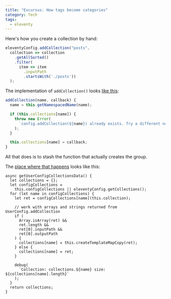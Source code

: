 ```yaml
---
title: "Excursus: How tags become categories"
category: Tech
tags:
  - eleventy
---
```


Here's how you create a collection
by hand:

```js
eleventyConfig.addCollection("posts",
  collection => collection
    .getAllSorted()
    .filter(
      item => item
        .inputPath
        .startsWith('./posts'))
  );
```

The implementation of `addCollection()` looks
[like this][addCollection]:

```js
addCollection(name, callback) {
  name = this.getNamespacedName(name);

  if (this.collections[name]) {
    throw new Error(
      `config.addCollection(${name}) already exists. Try a different name for your collection.`
    );
  }

  this.collections[name] = callback;
}
```


All that does is
to stash the function
that actually creates the group.


The [place where that happens](https://github.com/11ty/eleventy/blob/master/src/TemplateMap.js#L167-L191)
looks like this:

``` js/5
async getUserConfigCollectionsData() {
  let collections = {};
  let configCollections =
    this.configCollections || eleventyConfig.getCollections();
  for (let name in configCollections) {
    let ret = configCollections[name](this.collection);

    // work with arrays and strings returned from UserConfig.addCollection
    if (
      Array.isArray(ret) &&
      ret.length &&
      ret[0].inputPath &&
      ret[0].outputPath
    ) {
      collections[name] = this.createTemplateMapCopy(ret);
    } else {
      collections[name] = ret;
    }

    debug(
      `Collection: collections.${name} size: ${collections[name].length}`
    );
  }
  return collections;
}
```

[addCollection]: https://github.com/11ty/eleventy/blob/master/src/UserConfig.js#L213-L223
